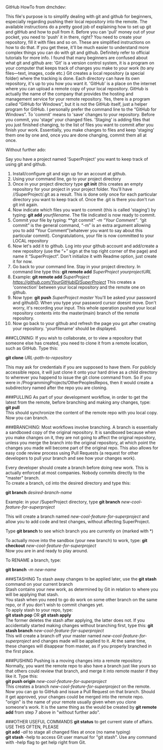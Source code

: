 GitHub HowTo from dmchdev:

This file's purpose is to simplify dealing with git and github for beginners, especially regarding pushing their local repository into the remote. The available instructions do a pretty good job of explaining how to set up git and gitHub and how to pull from it. Before you can 'pull' money out of your pocket, you need to 'push' it in there, right? You need to create your repository, fill it with files  and so on. These are simplified instructions on how to do that. If you get these, it'll be much easier to understand more complex things you can do with git and github. Definitely refer to official tutorials for more info.
I found that many beginners are confused about what git and github are:
'Git' is a version control system, it is a program on your computer that keeps track of changes you make to your work (to any files—text, images, code etc.) Git creates a local repository (a special folder) where the tracking is done. Each directory can have its own repository, it's up to you how you want it.
'GitHub' is a place on the internet where you can upload a remote copy of your local repository. GitHub is actually the name of the company that provides the hosting and management service for your remote repository. Yes, there is a program called “GitHub for Windows”, but it is not the GitHub itself, just a helper program for GitHub. I personally prefer the command line to the “GitHub for Windows”. 
To 'commit' means to 'save' changes to your repository. Before you commit, you 'stage' your changed files. 'Staging' is adding files that you just finished changing, to the list of files you want to commit after you finish your work. Essentially, you make changes to files and keep 'staging' them one by one and, once you are done changing, commit them all at once.

Without further ado:

Say you have a project named 'SuperProject' you want to keep track of using git and github.
 1.	Install/configure git and sign up for an account at github.
 2.	Using your command line, go to your project directory
 3.	Once in your project directory type **git init** (this creates an empty repository for your project in your project folder. You'll have //SuperProject/.git as a result. This is done only once for each particular directory you want to keep track of. Once the .git is there you don't run git init again.
 4.	Now indicate which files you want to commit (this is called 'staging') by typing:  **git add** _yourfilename_. The file indicated is now ready to commit.
 5.	Commit your file by typing: **git commit" _-m “Your Comment”_.  “git commit” is the general command, “-m” is an extra argument allowing you to add “Your Comment”(whatever you want to say about this particular commit). Congratulations, your file is now committed to your LOCAL repository
 6.	Now let's add it to github. Log into your github account and add/create a new repository (use the “+” sign at the top right corner of the page) and name it “SuperProject”. Don't initialize it with Readme option, just create it for now.
 7.	Go back to your command line. Stay in your project directory. In command line type this: **git remote add** _SuperProject yourprojectURL_ 
 8.	Example: **git remote add** _SuperProject https://github.com/YourGitHubID/SuperProject_   This creates a 'connection' between your local repository and the remote one on github.
 9.	Now type: **git push** _SuperProject master_ You'll be asked your password and githubID. When you type your password cursor doesnt move. Don't worry, it's recording your input. This whole operation pushed your local repository contents into the master(main) branch of the remote repository.
 10.	Now go back to your github and refresh the page you got after creating your repository. 'yourfilename' should be displayed.

###CLONING:
 If you wish to collaborate, or to view a repository that someone else has created, you need to clone it from a remote location, such as GitHub. Type this:

 **git clone** _URL-path-to-repository_

 This may ask for credentials if you are supposed to have them. For publicly accessible repos, it will just clone it onto your hard drive as a child directory to wherever you happend to issue the git clone command from. So if you were in /ProgrammingProjects/OtherPeoplesRepos, then it would create a subdirectory named after the repo you are cloning.

###PULLING
 As part of your development workflow, in order to get the latest from the remote, before branching and making any changes, type:  
 **git pull**  
 This should synchronize the content of the remote repo with you local copy. Now you can branch.

 ###BRANCHING:
 Most workflows involve branching. A branch is essentially a sandboxed copy of the original repository. It is sandboxed
 because when you make changes on it, they are not going to affect the original repository, unless you merge the branch into the original repository, at which point the changes you made will become part of the original repo. This also allows for easy code review process using Pull Requests (a request for other developers to pull your branch and see how your changes work).

 Every developer should create a branch before doing new work. This is actually enforced at most companies. Nobody commits directly to the "master" branch.  
 To create a branch, cd into the desired directory and type this:

 **git branch** _desired-branch-name_

 Example: in your /SuperProject directory, type **git branch** _new-cool-feature-for-superproject_

 This will create a branch named _new-cool-feature-for-superproject_ and allow you to add code and test changes, without affecting SuperProject.

 Type **git branch** to see which branch you are currently on (marked with *)
 
 To actually move into the sandbox (your new branch) to work, type:
 **git checkout** _new-cool-feature-for-superproject_  
 Now you are in and ready to play around.
 
 To RENAME a branch, type:

 **git branch** _-m new-name_

###STASHING
 To stash away changes to be applied later, use the **git stash** command on your current branch  
 Stash contains your new work, as determined by Git in relation to where you will be applying that stash.  
 You stash when you need to go do work on some other branch on the same repo, or if you don't wish to commit changes yet.  
 To apply stash to your repo, type:  
 **git stash pop** OR **git stash apply**  
 The former deletes the stash after applying, the latter does not. 
 If you accidentally started making changes without branching first, type this:
 **git stash branch** _new-cool-feature-for-superproject_  
 This will create a branch off your master named _new-cool-feature-for-superproject_ and changes made will be applied to it. At the same time, these changes will disappear from master, as if you properly branched in the first place.  

###PUSHING
 Pushing is a moving changes into a remote repository. Normally, you want the remote repo to also have a branch just like yours so that others could review that branch, and merge it into remote master if they like it. Type this:  
 **git push origin** _new-cool-feature-for-superproject_  
 This creates a branch _new-cool-feature-for-superproject_ on the remote. Now you can go to GitHub and issue a Pull Request on that branch. Should it get approved, your changes could be merged into the remote repo.  
 "origin" is the name of your remote usually given when you clone someone's work. It is the same thing as the would be created by **git remote add** from step 7 above in "without further ado".

###OTHER USEFUL COMMANDS
**git status** to get current state of affairs. USE THIS OFTEN, PLEASE  
**git add** _-all_ to stage all changed files at once (no name typing)  
**git stash** -help to access Git user manual for "git stash". Use any command with -help flag to get help right from Git.

